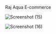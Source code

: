 Raj Aqua E-commerce

![Screenshot (15)](https://github.com/Subham-Giri1608/RAJ_AQUA-E-commerce/assets/131571482/c622f64d-cb31-48c4-8439-e9237f96516a)

![Screenshot (16)](https://github.com/Subham-Giri1608/RAJ_AQUA-E-commerce/assets/131571482/8c8e9c31-8883-4af0-8ae9-35630e4e72e9)








